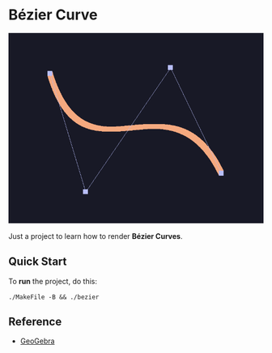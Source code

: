 # Bézier Curve

![thumb](./thumbnail.png)

Just a project to learn how to render **Bézier Curves**. 

## Quick Start

To **run** the project, do this:

```fish
./MakeFile -B && ./bezier
```

## Reference

- [GeoGebra](https://www.geogebra.org/m/WPHQ9rUt)
